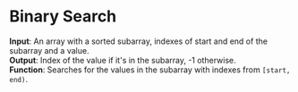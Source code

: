# Binary Search

**Input**: An array with a sorted subarray, indexes of start and end of the subarray and a value. <br>
**Output**: Index of the value if it's in the subarray, -1 otherwise. <br>
**Function**: Searches for the values in the subarray with indexes from `[start, end)`.